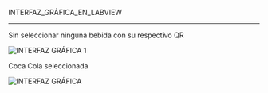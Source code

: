 INTERFAZ_GRÁFICA_EN_LABVIEW
_________________________________________________________________________________________________


Sin seleccionar ninguna bebida con su respectivo QR

![INTERFAZ GRÁFICA 1](https://github.com/CHANCUCO/DISPENSADOR-DE-BEBIDAS-CON-PROCESAMIENTO-DE-IMAGEN-UTILIZANDO-LABVIEW-Y-ARDUINO/assets/147283141/4525adfb-7e83-4ffd-aaab-a6997160df49)


Coca Cola seleccionada

![INTERFAZ GRÁFICA](https://github.com/CHANCUCO/DISPENSADOR-DE-BEBIDAS-CON-PROCESAMIENTO-DE-IMAGEN-UTILIZANDO-LABVIEW-Y-ARDUINO/assets/147283141/7ba735d2-93e9-48d3-bd7f-af997d1f5480)
